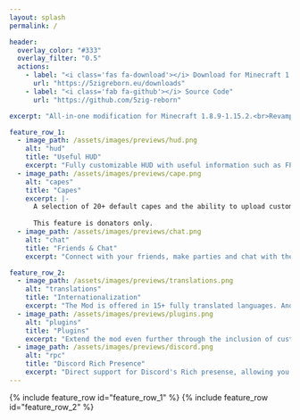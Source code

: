 ```yaml
---
layout: splash
permalink: /

header:
  overlay_color: "#333"
  overlay_filter: "0.5"
  actions:
    - label: "<i class='fas fa-download'></i> Download for Minecraft 1.8.9-1.15.2"
      url: "https://5zigreborn.eu/downloads"
    - label: "<i class='fab fa-github'></i> Source Code"
      url: "https://github.com/5zig-reborn"

excerpt: "All-in-one modification for Minecraft 1.8.9-1.15.2.<br>Revamp the way you play the game!"

feature_row_1:
  - image_path: /assets/images/previews/hud.png
    alt: "hud"
    title: "Useful HUD"
    excerpt: "Fully customizable HUD with useful information such as FPS, ping, system staus and more."
  - image_path: /assets/images/previews/cape.png
    alt: "capes"
    title: "Capes"
    excerpt: |-
      A selection of 20+ default capes and the ability to upload custom capes.
      
      This feature is donators only.
  - image_path: /assets/images/previews/chat.png
    alt: "chat"
    title: "Friends & Chat"
    excerpt: "Connect with your friends, make parties and chat with them directly in-game!"

feature_row_2:
  - image_path: /assets/images/previews/translations.png
    alt: "translations"
    title: "Internationalization"
    excerpt: "The Mod is offered in 15+ fully translated languages. And we're always looking for more people to join us."
  - image_path: /assets/images/previews/plugins.png
    alt: "plugins"
    title: "Plugins"
    excerpt: "Extend the mod even further through the inclusion of custom Plugins!"
  - image_path: /assets/images/previews/discord.png
    alt: "rpc"
    title: "Discord Rich Presence"
    excerpt: "Direct support for Discord's Rich presense, allowing you to display your current activity in Minecraft on your profile."
---
```


{% include feature_row id="feature_row_1" %}
{% include feature_row id="feature_row_2" %}